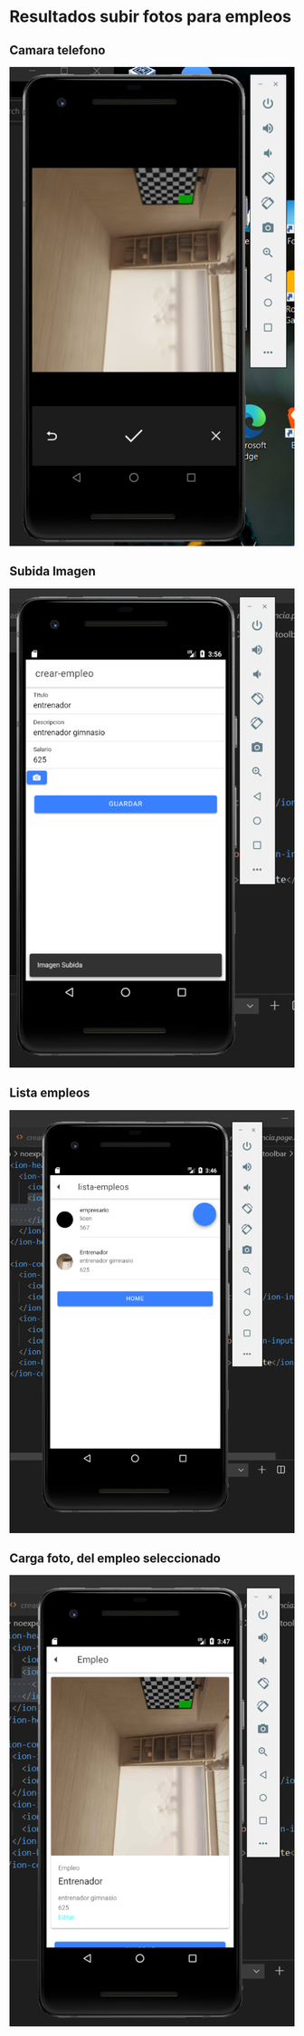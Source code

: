 # Resultados subir fotos para empleos
## Camara telefono
![Alt text](img/camara.PNG?raw=true "Camara telefono") 

## Subida Imagen
![Alt text](img/subida_imagen.PNG?raw=true "Subida-imagen") 

## Lista empleos
![Alt text](img/lista-empleos.PNG?raw=true "lista-empleo") 


## Carga foto, del empleo seleccionado 
![Alt text](img/empleo.PNG?raw=true "empleo") 

